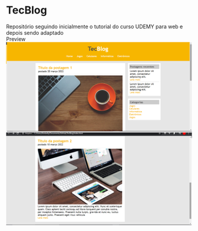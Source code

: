 # TecBlog
Repositório seguindo inicialmente o tutorial do curso UDEMY para web e depois sendo adaptado
<br>
Preview
<br>
<img src="https://github.com/Kimbellyf/TecBlog/blob/master/imgs/Img%20tecBlog.png?raw=true">
<br>
<img src="https://github.com/Kimbellyf/TecBlog/blob/master/imgs/img%20tecBlog2.png?raw=true">
